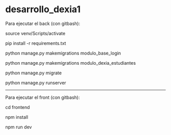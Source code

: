 # desarrollo_dexia1
Para ejecutar el back (con gitbash):

source venv/Scripts/activate

pip install -r requirements.txt

python manage.py makemigrations modulo_base_login

python manage.py makemigrations modulo_dexia_estudiantes 

python manage.py migrate

python manage.py runserver

--------------------------------------------------------------

Para ejecutar el front (con gitbash):

cd frontend

npm install

npm run dev

